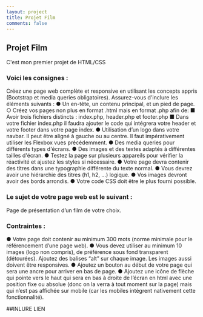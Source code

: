 ```yaml
---
layout: project
title: Projet Film
comments: false
---
```


## Projet Film

C'est mon premier projet de HTML/CSS

### Voici les consignes :

Créez une page web complète et responsive en utilisant les concepts appris (Bootstrap et media queries obligatoires). Assurez-vous d'inclure les éléments suivants :
● Un en-tête, un contenu principal, et un pied de page.
○ Créez vos pages non plus en format .html mais en format .php afin de:
■ Avoir trois fichiers distincts : index.php, header.php et footer.php
■ Dans votre fichier index.php il faudra ajouter le code qui intégrera votre header et votre footer dans votre page index.
● Utilisation d’un logo dans votre navbar. Il peut être aligné à gauche ou au centre. Il faut impérativement utiliser les Flexbox vues précédemment.
● Des media queries pour différents types d'écrans.
● Des images et des textes adaptés à différentes tailles d'écran.
● Testez la page sur plusieurs appareils pour vérifier la réactivité et ajustez les styles si nécessaire.
● Votre page devra contenir des titres dans une typographie différente du texte normal.
● Vous devrez avoir une hiérarchie des titres (h1, h2, …) logique.
● Vos images devront avoir des bords arrondis.
● Votre code CSS doit être le plus fourni possible.

### Le sujet de votre page web est le suivant :

Page de présentation d’un film de votre choix.

### Contraintes :

● Votre page doit contenir au minimum 300 mots (norme minimale pour le référencement d’une page web).
● Vous devez utiliser au minimum 10 images (logo non compris), de préférence sous fond transparent (détourées). Ajoutez des balises “alt” sur chaque image. Les images aussi doivent être responsives.
● Ajoutez un bouton au début de votre page qui sera une ancre pour arriver en bas de page.
● Ajoutez une icône de flèche qui pointe vers le haut qui sera en bas à droite de l’écran en html avec une position fixe ou absolue (donc on la verra à tout moment sur la page) mais qui n’est pas affichée sur mobile (car les mobiles intègrent nativement cette fonctionnalité).

##INLURE LIEN
